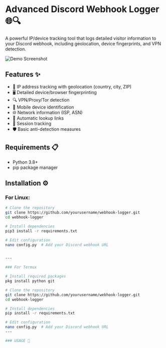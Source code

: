 # Advanced Discord Webhook Logger 🌐🔍

A powerful IP/device tracking tool that logs detailed visitor information to your Discord webhook, including geolocation, device fingerprints, and VPN detection.

![Demo Screenshot](https://files.catbox.moe/p1vfwp.png)

## Features ✨

- 📌 IP address tracking with geolocation (country, city, ZIP)
- 🖥️ Detailed device/browser fingerprinting
- 🔍 VPN/Proxy/Tor detection
- 📱 Mobile device identification
- 🌐 Network information (ISP, ASN)
- 🔗 Automatic lookup links
- 💾 Session tracking
- 🛡️ Basic anti-detection measures

## Requirements 📋

- Python 3.8+
- pip package manager

## Installation ⚙️

### For Linux:
```bash
# Clone the repository
git clone https://github.com/yourusername/webhook-logger.git
cd webhook-logger

# Install dependencies
pip3 install -r requirements.txt

# Edit configuration
nano config.py  # Add your Discord webhook URL


---

### For Termux

# Install required packages
pkg install python git

# Clone the repository
git clone https://github.com/yourusername/webhook-logger.git
cd webhook-logger

# Install dependencies
pip install -r requirements.txt

# Edit configuration
nano config.py  # Add your Discord webhook URL
---

### USAGE 🚀
